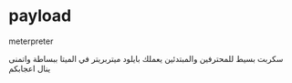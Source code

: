 # payload
meterpreter 


سكربت بسيط للمحترفين والمبتدئين يعملك بايلود ميتربريتر في الميتا ببساطة واتمنى ينال اعجابكم
